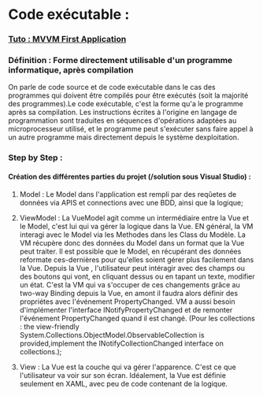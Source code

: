 # Code exécutable :

### [Tuto : MVVM First Application](https://www.tutorialspoint.com/mvvm/mvvm_first_application.htm)

### Définition : Forme directement utilisable d'un programme informatique, après compilation

On parle de code source et de code exécutable dans le cas des programmes qui doivent être compilés pour être exécutés (soit la majorité des programmes).Le code exécutable, c'est la forme qu'a le programme après sa compilation. Les instructions écrites à l'origine en langage de programmation sont traduites en séquences d'opérations adaptées au microprocesseur utilisé, et le programme peut s'exécuter sans faire appel à un autre programme mais directement depuis le système dexploitation.

### Step by Step :

#### Création des différentes parties du projet (/solution sous Visual Studio) :

  1. Model : Le Model dans l'application est rempli par des reqûetes de données via APIS et connections avec une BDD, ainsi que la logique;
  
  2. ViewModel : La VueModel agit comme un intermédiaire entre la Vue et le Model, c'est lui qui va gérer la logique dans la Vue. EN général, la VM interagi avec le Model via les Methodes dans les Class du Modèle. La VM récupère donc des données du Model dans un format que la Vue peut traiter. Il est possible que le Model, en récupérant des données reformate ces-dernières pour qu'elles soient gérer plus facilement dans la Vue.
  Depuis la Vue , l'utilisateur peut intéragir avec des champs ou des boutons qui vont, en cliquant dessus ou en tapant un texte, modifier un état. C'est la VM qui va s'occuper de ces changements grâce au two-way Binding depuis la Vue, en amont il faudra alors définir des propriétes avec l'événement PropertyChanged. VM a aussi besoin d'implémenter l'interface INotifyPropertyChanged et de remonter l'événement PropertyChanged quand il est changé. (Pour les collections : the view-friendly System.Collections.ObjectModel.ObservableCollection<T> is provided,implement the INotifyCollectionChanged interface on collections.);
  
  3. View : La Vue est la couche qui va gérer l'apparence. C'est ce que l'utilisateur va voir sur son écran. Idéalement, la Vue est définie seulement en XAML, avec peu de code contenant de la logique.
